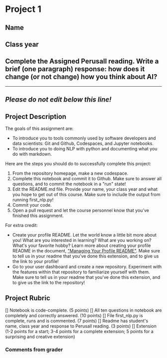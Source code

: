 # Project 1

## Name

## Class year

## Complete the Assigned Perusall reading. Write a brief (one paragraph) response: how does it change (or not change) how you think about AI?


-----------------------------------------------------------------------------------------------------------------------------------------------
*Please do not edit below this line!*
-----------------------------------------------------------------------------------------------------------------------------------------------

## Project Description
The goals of this assignment are:
* To introduce you to tools commonly used by software developers and data scientists: Git and Github, Codespaces, and Jupyter notebooks.
* To introduce you to doing NLP with python and documenting what you do with markdown.

Here are the steps you should do to successfully complete this project:
1. From the repository homepage, make a new codespace.
2. Complete this notebook and commit it to Github. Make sure to answer all questions, and to commit the notebook in a "run" state!
3. Edit the README.md file. Provide your name, your class year and what you hope to get out of this course. Make sure to include the output from running first_nlp.py!
4. Commit your code.
5. Open a pull request and let the course personnel know that you’ve finished this assignment.

For extra credit:
* Create your profile README. Let the world know a little bit more about you! What are you interested in learning? What are you working on? What's your favorite hobby? Learn more about creating your profile README in the document, ["Managing Your Profile README"](https://docs.github.com/en/github/setting-up-and-managing-your-github-profile/managing-your-profile-readme). Make sure to tell us in your readme that you've done this extension, and to give us the link to your profile!
* Go to your user dashboard and create a new repository. Experiment with the features within that repository to familiarize yourself with them.  Make sure to tell us in your readme that you've done this extension, and to give us the link to the repository!

## Project Rubric

[] Notebook is code-complete. (5 points)
[] All ten questions in notebook are completely and correctly answered. (10 points)
[] File first_nlp.py is complete, runs and is commented. (7 points)
[] Readme has student's name, class year and response to Perusall reading. (3 points)
[] Extension (1-2 points for a start; 3-4 points for a complete extension; 5 points for a surprising and creative extension)

### Comments from grader
